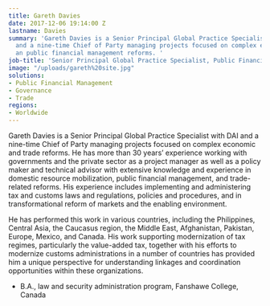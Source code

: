 ```yaml
---
title: Gareth Davies
date: 2017-12-06 19:14:00 Z
lastname: Davies
summary: 'Gareth Davies is a Senior Principal Global Practice Specialist with DAI
  and a nine-time Chief of Party managing projects focused on complex economic, trade
  an public financial management reforms. '
job-title: 'Senior Principal Global Practice Specialist, Public Financial Management '
image: "/uploads/gareth%20site.jpg"
solutions:
- Public Financial Management
- Governance
- Trade
regions:
- Worldwide
---
```


Gareth Davies is a Senior Principal Global Practice Specialist with DAI and a nine-time Chief of Party managing projects focused on complex economic and trade reforms. He has more than 30 years’ experience working with governments and the private sector as a project manager as well as a policy maker and technical advisor with extensive knowledge and experience in domestic resource mobilization, public financial management, and trade-related reforms. His experience includes implementing and administering tax and customs laws and regulations, policies and procedures, and in transformational reform of markets and the enabling environment. 

He has performed this work in various countries, including the Philippines, Central Asia, the Caucasus region, the Middle East, Afghanistan, Pakistan, Europe, Mexico, and Canada. His work supporting modernization of tax regimes, particularly the value-added tax, together with his efforts to modernize customs administrations in a number of countries has provided him a unique perspective for understanding linkages and coordination opportunities within these organizations.

* B.A., law and security administration program, Fanshawe College, Canada 